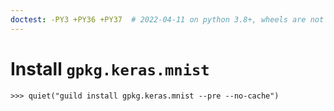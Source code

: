 ```yaml
---
doctest: -PY3 +PY36 +PY37  # 2022-04-11 on python 3.8+, wheels are not available for h5py<3, so we fail to build. These tests can't currently pass on python 3.8+
---
```


# Install `gpkg.keras.mnist`

    >>> quiet("guild install gpkg.keras.mnist --pre --no-cache")
